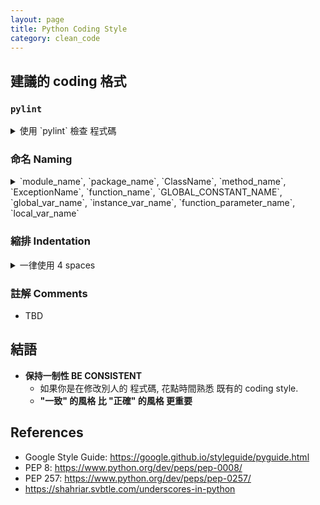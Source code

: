 ```yaml
---
layout: page
title: Python Coding Style
category: clean_code
---
```


## 建議的 coding 格式

### `pylint`
<details><summary markdown="span">使用 `pylint` 檢查 程式碼</summary>
* 透過 `pip install pylint` 安裝<br/>
* `pylint XXX.py` 執行<br/>
* `pylint` 並非完美, 僅是一個輔助工具. 你應該事情況<br/>
  * 修改程式碼<br/>
  * 將部分報錯 加入 ignore list (過多報錯, 可能導致你忽略真正需要修改的資訊)<br/>
</details>

### 命名 Naming
<details><summary markdown="span">`module_name`, `package_name`, `ClassName`, `method_name`, `ExceptionName`, `function_name`, `GLOBAL_CONSTANT_NAME`, `global_var_name`, `instance_var_name`, `function_parameter_name`, `local_var_name`</summary>
* 不允許採用<br/>
  * 單一字元名稱 single character names (e.g. a, b, c)<br/>
    * counters 或 iterators 除外, 通常使用 `i`, `j`, `k`<br/>
  * 在 package/module name 中使用 dashes(-)<br/>
    * e.g. 創建一個module 叫做 `calculate-histogram.py`<br/>
  * 前後雙底線 `__double_leading_and_trailing_underscore__`<br/>
    * 為Python內部保留 reserved by Python<br/>
* 慣例 Convention<br/>
  * `internal`: 僅使用於某module 或 以protected/private的形式存於某class的 變數或函示<br/>
  * 前綴單底線(`_`): 僅 慣例上代表, 該 變數或函示 為 internal 使用<br/>
    * 前綴單底線 不具備實際 internal 效應, 僅特殊情況下提供 internal 保護<br/>
    * e.g. 在 `import * from` 時不會出現<br/>
  * 前綴雙底線(`__`): 對 編譯器interpreter 有實際意義, 將使 變數或函示 變成 internal<br/>
    * e.g.<br/>
    * 有關 前綴單底線 與 前綴雙底線, 更多資訊可參考 <https://shahriar.svbtle.com/underscores-in-python><br/>
  * class 名稱 使用 `CapWords`, module 名稱 使用 `lower_with_under.py`<br/>
    * e.g. 避免出現 `from StringIO import StringIO` 的尷尬情況<br/>
* Naming Table<br/>
  Type | Public | Internal
  --- | --- | ---
  Packages |	lower_with_under	|
  Modules | lower_with_under | 	_lower_with_under
  Classes |	CapWords |	_CapWords
  Exceptions	| CapWords	|
  Functions |	lower_with_under() |	_lower_with_under()
  Global/Class Constants |	CAPS_WITH_UNDER |	_CAPS_WITH_UNDER
  Global/Class Variables |	lower_with_under	| _lower_with_under
  Instance Variables	| lower_with_under |	_lower_with_under (protected) or __lower_with_under (private)
  Method Names |	lower_with_under() |	_lower_with_under() (protected) or __lower_with_under() (private)
  Function/Method Parameters |	lower_with_under	|
  Local Variables |	lower_with_under	|
</details>

### 縮排 Indentation
<details><summary markdown="span">一律使用 4 spaces</summary>
* 永遠不可將 tabs 跟 spaces 混用<br/>
* 當需要以 多行 表示程式碼時, 可以考慮以下兩種方案<br/>
  * 使用 4 spaces 做縮排開頭<br/>
  * 使用 垂直方向 對齊 <br/>
* e.g.
</details>

### 註解 Comments
* TBD


## 結語
* **保持一制性 BE CONSISTENT**
  * 如果你是在修改別人的 程式碼, 花點時間熟悉 既有的 coding style.
  * **"一致" 的風格 比 "正確" 的風格 更重要**


## References
* Google Style Guide: https://google.github.io/styleguide/pyguide.html
* PEP 8: https://www.python.org/dev/peps/pep-0008/
* PEP 257: https://www.python.org/dev/peps/pep-0257/
* https://shahriar.svbtle.com/underscores-in-python
